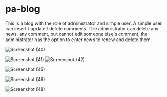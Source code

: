 # pa-blog
This is a blog with the role of administrator and simple user.
A simple user can insert / update / delete comments.
The administrator can delete any news, any comment, but cannot edit someone else's comment, the administrator has the option to enter news to renew and delete them.


![Screenshot (40)](https://user-images.githubusercontent.com/62449452/151660961-a8befd22-4591-4894-af49-686bebb793c8.png)

![Screenshot (41)](https://user-images.githubusercontent.com/62449452/151660965-9cd4c56a-ad62-41fe-aaf5-e1366ddeaf89.png)
![Screenshot (42)](https://user-images.githubusercontent.com/62449452/151660967-aeeff2f3-72fd-4354-ad5a-89bdb2843488.png)

![Screenshot (45)](https://user-images.githubusercontent.com/62449452/151660970-e467f4b9-5425-4495-ab27-f340da71621d.png)

![Screenshot (46)](https://user-images.githubusercontent.com/62449452/151660974-ca1f760c-b2f6-4ac7-b1b4-f5014afaf19e.png)

![Screenshot (48)](https://user-images.githubusercontent.com/62449452/151660979-7b88c6ba-bb10-416e-a681-4aa06cccda3e.png)

